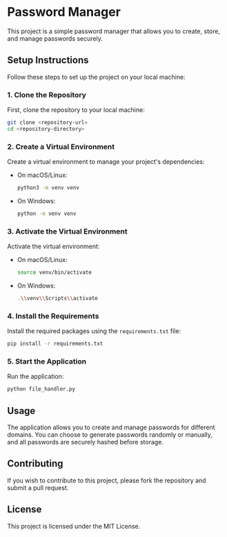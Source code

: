 # Password Manager

This project is a simple password manager that allows you to create, store, and manage passwords securely.

## Setup Instructions

Follow these steps to set up the project on your local machine:

### 1. Clone the Repository

First, clone the repository to your local machine:

```bash
git clone <repository-url>
cd <repository-directory>
```

### 2. Create a Virtual Environment

Create a virtual environment to manage your project's dependencies:

- On macOS/Linux:

  ```bash
  python3 -m venv venv
  ```
- On Windows:

  ```bash
  python -m venv venv
  ```

### 3. Activate the Virtual Environment

Activate the virtual environment:

- On macOS/Linux:

  ```bash
  source venv/bin/activate
  ```
- On Windows:

  ```bash
  .\\venv\\Scripts\\activate
  ```

### 4. Install the Requirements

Install the required packages using the `requirements.txt` file:

```bash
pip install -r requirements.txt
```

### 5. Start the Application

Run the application:

```bash
python file_handler.py
```

## Usage

The application allows you to create and manage passwords for different domains. You can choose to generate passwords randomly or manually, and all passwords are securely hashed before storage.

## Contributing

If you wish to contribute to this project, please fork the repository and submit a pull request.

## License

This project is licensed under the MIT License.
